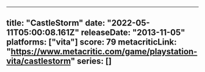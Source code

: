 
---
title: "CastleStorm"
date: "2022-05-11T05:00:08.161Z"
releaseDate: "2013-11-05"
platforms: ["vita"]
score: 79
metacriticLink: "https://www.metacritic.com/game/playstation-vita/castlestorm"
series: []
---
